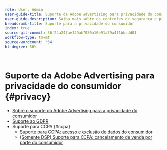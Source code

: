 ```yaml
---
role: User, Admin
user-guide-title: Suporte da Adobe Advertising para privacidade do consumidor
user-guide-description: Saiba mais sobre os controles de segurança e privacidade fornecidos pela Adobe Advertising para ajudar os clientes anunciantes a cumprir com as leis de privacidade do consumidor.
breadcrumb-title: Suporte para a privacidade do consumidor
index: true
source-git-commit: 56f24a247ae129ab7050a10e91a79a4f1bbcdd01
workflow-type: tm+mt
source-wordcount: '64'
ht-degree: 56%

---
```



# Suporte da Adobe Advertising para privacidade do consumidor {#privacy}

+ [Sobre o suporte do Adobe Advertising para a privacidade do consumidor](/help/privacy/home.md)
+ [Suporte ao GDPR](/help/privacy/gdpr.md)
+ Suporte para CCPA {#ccpa}
   + [Suporte para CCPA: acesso e exclusão de dados do consumidor](/help/privacy/ccpa/ccpa-access-delete.md)
   + [(Somente DSP) Suporte para CCPA: cancelamento de venda por parte do consumidor](/help/privacy/ccpa/ccpa-opt-out-of-sale.md)
